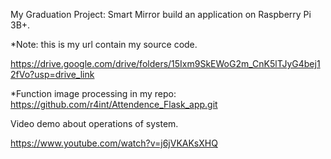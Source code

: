 My Graduation Project: Smart Mirror build an application on Raspberry Pi 3B+.

*Note: this is my url contain my source code.

https://drive.google.com/drive/folders/15Ixm9SkEWoG2m_CnK5lTJyG4bej12fVo?usp=drive_link

*Function image processing in my repo: https://github.com/r4int/Attendence_Flask_app.git

Video demo about operations of system. 

https://www.youtube.com/watch?v=j6jVKAKsXHQ